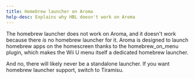```yaml
---
title: Homebrew launcher on Aroma
help-desc: Explains why HBL doesn't work on Aroma
---
```


The homebrew launcher does not work on Aroma, and it doesn't work because there *is* no homebrew launcher for it. Aroma is designed to launch homebrew apps on the homescreen thanks to the homebrew_on_menu plugin, which makes the Wii U menu itself a dedicated homebrew launcher.

And no, there will likely never be a standalone launcher. If you want homebrew launcher support, switch to Tiramisu.
